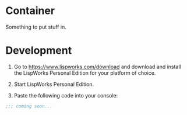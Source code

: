 # Container
Something to put stuff in.

Development
==

1) Go to https://www.lispworks.com/download and download and install the LispWorks Personal Edition for your platform of choice.

2) Start LispWorks Personal Edition.

3) Paste the following code into your console:

```cl
;;; coming soon...
```
